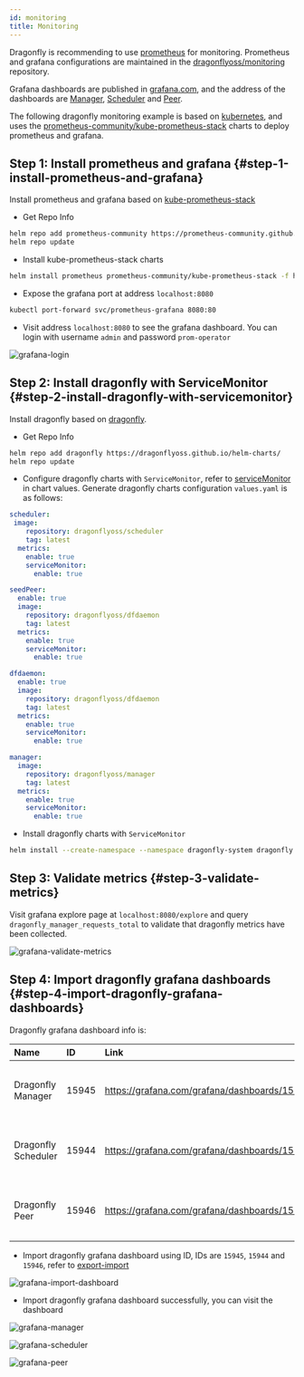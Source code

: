 ```yaml
---
id: monitoring
title: Monitoring
---
```


Dragonfly is recommending to use [prometheus](https://prometheus.io/) for monitoring.
Prometheus and grafana configurations are maintained in the
[dragonflyoss/monitoring](https://github.com/dragonflyoss/monitoring/) repository.

Grafana dashboards are published in [grafana.com](https://grafana.com/),
and the address of the dashboards are [Manager](https://grafana.com/grafana/dashboards/15945/),
[Scheduler](https://grafana.com/grafana/dashboards/15944/) and
[Peer](https://grafana.com/grafana/dashboards/15946/).

The following dragonfly monitoring example is based on [kubernetes](https://kubernetes.io/), and uses the
[prometheus-community/kube-prometheus-stack](https://artifacthub.io/packages/helm/prometheus-community/kube-prometheus-stack/)
charts to deploy prometheus and grafana.

## Step 1: Install prometheus and grafana {#step-1-install-prometheus-and-grafana}

Install prometheus and grafana based on [kube-prometheus-stack](https://artifacthub.io/packages/helm/prometheus-community/kube-prometheus-stack)

- Get Repo Info

```bash
helm repo add prometheus-community https://prometheus-community.github.io/helm-charts
helm repo update
```

- Install kube-prometheus-stack charts

```bash
helm install prometheus prometheus-community/kube-prometheus-stack -f https://raw.githubusercontent.com/dragonflyoss/monitoring/main/prometheus/values.yaml
```

- Expose the grafana port at address `localhost:8080`

```bash
kubectl port-forward svc/prometheus-grafana 8080:80
```

- Visit address `localhost:8080` to see the grafana dashboard. You can login with username `admin` and password `prom-operator`

![grafana-login](../../resource/monitoring/grafana-login.jpg)

## Step 2: Install dragonfly with ServiceMonitor {#step-2-install-dragonfly-with-servicemonitor}

Install dragonfly based on [dragonfly](https://artifacthub.io/packages/helm/dragonfly/dragonfly).

- Get Repo Info

```bash
helm repo add dragonfly https://dragonflyoss.github.io/helm-charts/
helm repo update
```

- Configure dragonfly charts with `ServiceMonitor`, refer to
  [serviceMonitor](https://github.com/dragonflyoss/helm-charts/blob/main/charts/dragonfly/values.yaml#L256) in chart values.
  Generate dragonfly charts configuration `values.yaml` is as follows:

```yaml
scheduler:
 image:
    repository: dragonflyoss/scheduler
    tag: latest
  metrics:
    enable: true
    serviceMonitor:
      enable: true

seedPeer:
  enable: true
  image:
    repository: dragonflyoss/dfdaemon
    tag: latest
  metrics:
    enable: true
    serviceMonitor:
      enable: true

dfdaemon:
  enable: true
  image:
    repository: dragonflyoss/dfdaemon
    tag: latest
  metrics:
    enable: true
    serviceMonitor:
      enable: true

manager:
  image:
    repository: dragonflyoss/manager
    tag: latest
  metrics:
    enable: true
    serviceMonitor:
      enable: true
```

- Install dragonfly charts with `ServiceMonitor`

```bash
helm install --create-namespace --namespace dragonfly-system dragonfly dragonfly/dragonfly --version 1.1.45 -f values.yaml
```

## Step 3: Validate metrics {#step-3-validate-metrics}

Visit grafana explore page at `localhost:8080/explore` and
query `dragonfly_manager_requests_total` to validate that dragonfly metrics have been collected.

![grafana-validate-metrics](../../resource/monitoring/grafana-validate-metrics.jpg)

## Step 4: Import dragonfly grafana dashboards {#step-4-import-dragonfly-grafana-dashboards}

Dragonfly grafana dashboard info is:

<!-- markdownlint-disable -->

| Name                | ID    | Link                                         | Description                                |
| :------------------ | :---- | :------------------------------------------- | :----------------------------------------- |
| Dragonfly Manager   | 15945 | https://grafana.com/grafana/dashboards/15945 | Granafa dashboard for dragonfly manager.   |
| Dragonfly Scheduler | 15944 | https://grafana.com/grafana/dashboards/15944 | Granafa dashboard for dragonfly scheduler. |
| Dragonfly Peer      | 15946 | https://grafana.com/grafana/dashboards/15946 | Granafa dashboard for dragonfly peer.      |

<!-- markdownlint-restore -->

- Import dragonfly grafana dashboard using ID, IDs are `15945`, `15944` and `15946`, refer to [export-import](https://grafana.com/docs/grafana/latest/dashboards/export-import/)

![grafana-import-dashboard](../../resource/monitoring/grafana-import-dashboard.jpg)

- Import dragonfly grafana dashboard successfully, you can visit the dashboard

![grafana-manager](../../resource/monitoring/grafana-manager.jpg)

![grafana-scheduler](../../resource/monitoring/grafana-scheduler.jpg)

![grafana-peer](../../resource/monitoring/grafana-peer.jpg)
